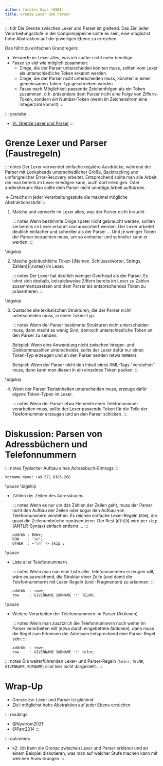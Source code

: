 ```yaml
---
author: Carsten Gips (HSBI)
title: Grenze Lexer und Parser
---
```


::: tldr
Die Grenze zwischen Lexer und Parser ist gleitend. Das Ziel jeder Verarbeitungsstufe
in der Compilerpipeline sollte es sein, eine möglichst hohe Abstraktion auf der
jeweiligen Ebene zu erreichen.

Das führt zu einfachen Grundregeln:

-   Verwerfe im Lexer alles, was ich später nicht mehr benötige
-   Fasse so viel wie möglich zusammen:
    -   Dinge, die der Parser unterscheiden können muss, sollten vom Lexer als
        unterschiedliche Token erkannt werden
    -   Dinge, die der Parser nicht unterscheiden muss, könnten in einen gemeinsamen
        Token-Typ geschrieben werden
    -   Fasse nach Möglichkeit passende Zeichenfolgen als ein Token zusammen, d.h.
        präsentiere dem Parser nicht eine Folge von Ziffern-Token, sondern *ein*
        Number-Token (wenn im Zeichenstrom eine Integerzahl kommt)
:::

::: youtube
-   [VL Grenze Lexer und Parser](https://youtu.be/u9fE_I764rg)
:::

# Grenze Lexer und Parser (Faustregeln)

::: notes
Der Lexer verwendet einfache reguläre Ausdrücke, während der Parser mit Lookaheads
unterschiedlicher Größe, Backtracking und umfangreicher Error-Recovery arbeitet.
Entsprechend sollte man alle Arbeit, die man bereits im Lexer erledigen kann, auch
dort erledigen. Oder andersherum: Man sollte dem Parser nicht unnötige Arbeit
aufbürden.

=\> Erreiche in jeder Verarbeitungsstufe die maximal mögliche Abstraktionsstufe!
:::

1.  Matche und verwerfe im Lexer alles, was der Parser nicht braucht.

    ::: notes
    Wenn bestimmte Dinge später nicht gebraucht werden, sollten sie bereits im Lexer
    erkannt und aussortiert werden. Der Lexer arbeitet deutlich einfacher und
    schneller als der Parser ... Und je weniger Token der Parser betrachten muss, um
    so einfacher und schneller kann er werden.
    :::

\bigskip

2.  Matche gebräuchliche Token [(Namen, Schlüsselwörter, Strings, Zahlen)]{.notes}
    im Lexer.

    ::: notes
    Der Lexer hat deutlich weniger Overhead als der Parser. Es lohnt sich deshalb,
    beispielsweise Ziffern bereits im Lexer zu Zahlen zusammenzusetzen und dem
    Parser als entsprechendes Token zu präsentieren.
    :::

\bigskip

3.  Quetsche alle lexikalischen Strukturen, die der Parser nicht unterscheiden muss,
    in einen Token-Typ.

    ::: notes
    Wenn der Parser bestimmte Strukturen nicht unterscheiden muss, dann macht es
    wenig Sinn, dennoch unterschiedliche Token an den Parser zu senden.

    Beispiel: Wenn eine Anwendung nicht zwischen Integer- und Gleitkommazahlen
    unterscheidet, sollte der Lexer dafür nur einen Token-Typ erzeugen und an den
    Parser senden (etwa `NUMBER`).

    Beispiel: Wenn der Parser nicht den Inhalt eines XML-Tags "verstehen" muss, dann
    kann man diesen in ein einzelnes Token packen.
    :::

\bigskip

4.  Wenn der Parser Texteinheiten unterscheiden muss, erzeuge dafür eigene
    Token-Typen im Lexer.

    ::: notes
    Wenn der Parser etwa Elemente einer Telefonnummer verarbeiten muss, sollte der
    Lexer passende Token für die Teile der Telefonnummer erzeugen und an den Parser
    schicken.
    :::

# Diskussion: Parsen von Adressbüchern und Telefonnummern

::: notes
Typischer Aufbau eines Adressbuch-Eintrags:
:::

``` {size="footnotesize"}
Vorname Name: +49.571.8385-268
```

\pause
\bigskip

-   Zählen der Zeilen des Adressbuchs

    ::: notes
    Wenn es nur um das Zählen der Zeilen geht, muss der Parser nicht den Aufbau der
    Zeilen oder sogar den Aufbau von Telefonnummern verstehen. Es reichen einfache
    Lexer-Regeln (`ROW`), die quasi die Zeilenumbrüche repräsentieren. Der Rest
    (`OTHER`) wird per `skip` (ANTLR-Syntax) einfach entfernt ...
    :::

    ``` {.antlr size="scriptsize"}
    addrbk : ROW+;
    ROW    : '\n';
    OTHER  : ~'\n' -> skip ;
    ```

\pause

-   Liste aller Telefonnummern

    ::: notes
    Wenn man nun eine Liste aller Telefonnummern erzeugen will, wäre es ausreichend,
    die Struktur einer Zeile (und damit die Telefonnummern) mit Lexer-Regeln (und
    -Fragmenten) zu erkennen.
    :::

    ``` {.antlr size="scriptsize"}
    addrbk  : row+;
    row     : GIVENNAME SURNAME ':' TELNR;
    ```

\pause

-   Weitere Verarbeiten der Telefonnummern im Parser (Aktionen)

    ::: notes
    Wenn man zusätzlich die Telefonnummern noch weiter im Parser verarbeiten will
    (etwa durch eingebettete Aktionen), dann muss die Regel zum Erkennen der
    Adressen entsprechend eine Parser-Regel sein:
    :::

    ``` {.antlr size="scriptsize"}
    addrbk  : row+;
    row     : GIVENNAME SURNAME ':' telnr;
    ```

::: notes
Die weiterführenden Lexer- und Parser-Regeln (`telnr`, `TELNR`, `GIVENNAME`,
`SURNAME`) sind hier nicht dargestellt.
:::

# Wrap-Up

-   Grenze zw. Lexer und Parser ist gleitend
-   Ziel: möglichst hohe Abstraktion auf jeder Ebene erreichen

::: readings
-   @Nystrom2021
-   @Parr2014
:::

::: outcomes
-   k2: Ich kann die Grenze zwischen Lexer und Parser erklären und an einem Beispiel
    diskutieren, was man auf welcher Stufe machen kann mit welchen Auswirkungen
:::
